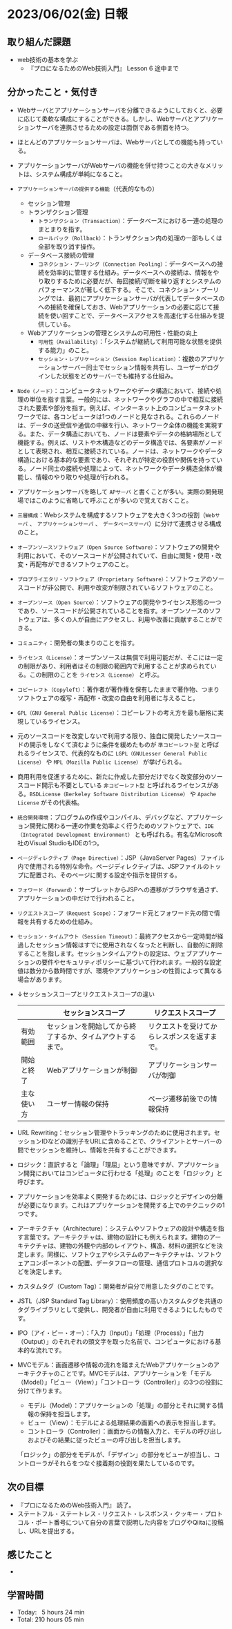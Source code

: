 # 2023/06/02(金) 日報
## 取り組んだ課題
- web技術の基本を学ぶ
  - 『プロになるためのWeb技術入門』 Lesson 6 途中まで

## 分かったこと・気付き
- Webサーバとアプリケーションサーバを分離できるようにしておくと、必要に応じて柔軟な構成にすることができる。しかし、Webサーバとアプリケーションサーバを連携させるための設定は面倒である側面を持つ。
- ほとんどのアプリケーションサーバは、Webサーバとしての機能も持っている。
- アプリケーションサーバがWebサーバの機能を併せ持つことの大きなメリットは、システム構成が単純になること。
- `アプリケーションサーバの提供する機能`（代表的なもの）
  - セッション管理
  - トランザクション管理
    - `トランザクション（Transaction）`：データベースにおける一連の処理のまとまりを指す。
    - `ロールバック（Rollback）`：トランザクション内の処理の一部もしくは全部を取り消す操作。
  - データベース接続の管理
    - `コネクション・プーリング（Connection Pooling）`：データベースへの接続を効率的に管理する仕組み。データベースへの接続は、情報をやり取りするために必要だが、毎回接続/切断を繰り返すとシステムのパフォーマンスが著しく低下する。そこで、コネクション・プーリングでは、最初にアプリケーションサーバが代表してデータベースのへの接続を確保しておき、Webアプリケーションの必要に応じて接続を使い回すことで、データベースアクセスを高速化する仕組みを提供している。
  - Webアプリケーションの管理とシステムの可用性・性能の向上
    - `可用性（Availability）`：「システムが継続して利用可能な状態を提供する能力」のこと。
    - `セッション・レプリケーション（Session Replication）`：複数のアプリケーションサーバー同士でセッション情報を共有し、ユーザーがログインした状態をどのサーバーでも維持する仕組み。
- `Node（ノード）`：コンピュータネットワークやデータ構造において、接続や処理の単位を指す言葉。一般的には、ネットワークやグラフの中で相互に接続された要素や部分を指す。例えば、インターネット上のコンピュータネットワークでは、各コンピュータは1つのノードと見なされる。これらのノードは、データの送受信や通信の中継を行い、ネットワーク全体の機能を実現する。また、データ構造においても、ノードは要素やデータの格納場所として機能する。例えば、リストや木構造などのデータ構造では、各要素がノードとして表現され、相互に接続されている。ノードは、ネットワークやデータ構造における基本的な要素であり、それぞれが特定の役割や関係を持っている。ノード同士の接続や処理によって、ネットワークやデータ構造全体が機能し、情報のやり取りや処理が行われる。
- アプリケーションサーバを略して `APサーバ` と書くことが多い。実際の開発現場ではこのように省略して呼ぶことが多いので覚えておくこと。
- `三層構成`：Webシステムを構成するソフトウェアを大きく3つの役割（`Webサーバ` 、 `アプリケーションサーバ` 、 `データベースサーバ`）に分けて連携させる構成のこと。
- `オープンソースソフトウェア（Open Source Software）`：ソフトウェアの開発や利用において、そのソースコードが公開されていて、自由に閲覧・使用・改変・再配布ができるソフトウェアのこと。
- `プロプライエタリ・ソフトウェア（Proprietary Software）`：ソフトウェアのソースコードが非公開で、利用や改変が制限されているソフトウェアのこと。
- `オープンソース（Open Source）`：ソフトウェアの開発やライセンス形態の一つであり、ソースコードが公開されていることを指す。オープンソースのソフトウェアは、多くの人が自由にアクセスし、利用や改善に貢献することができる。
- `コミュニティ`：開発者の集まりのことを指す。
- `ライセンス（License）`：オープンソースは無償で利用可能だが、そこには一定の制限があり、利用者はその制限の範囲内で利用することが求められている。この制限のことを `ライセンス（License）` と呼ぶ。
- `コピーレフト（Copyleft）`：著作者が著作権を保有したままで著作物、つまりソフトウェアの複写・再配布・改変の自由を利用者に与えること。
- `GPL（GNU General Public License）`：コピーレフトの考え方を最も厳格に実現しているライセンス。
- 元のソースコードを改変しないで利用する限り、独自に開発したソースコードの開示をしなくて済むように条件を緩めたものが `準コピーレフト型` と呼ばれるライセンスで、代表的なものに `LGPL（GNULesser General Public License）` や `MPL（Mozilla Public License）` が挙げられる。
- 商用利用を促進するために、新たに作成した部分だけでなく改変部分のソースコード開示も不要としている `非コピーレフト型` と呼ばれるライセンスがある。`BSDLicense（Berkeley Software Distribution License）` や `Apache License` がその代表格。
- `統合開発環境`：プログラムの作成やコンパイル、デバッグなど、アプリケーション開発に関わる一連の作業を効率よく行うためのソフトウェアで、`IDE（Integrated Development Environment）` とも呼ばれる。有名なMicrosoft社のVisual StudioもIDEの1つ。
- `ページディレクティブ（Page Directive）`：JSP（JavaServer Pages）ファイル内で使用される特別な命令。ページディレクティブは、JSPファイルのトップに配置され、そのページに関する設定や指示を提供する。
- `フォワード（Forward）`：サーブレットからJSPへの遷移がブラウザを通さず、アプリケーションの中だけで行われること。
- `リクエストスコープ（Request Scope）`：フォワード元とフォワード先の間で情報を共有するための仕組み。
- `セッション・タイムアウト（Session Timeout）`：最終アクセスから一定時間が経過したセッション情報はすでに使用されなくなったと判断し、自動的に削除することを指します。セッションタイムアウトの設定は、ウェブアプリケーションの要件やセキュリティポリシーに基づいて行われます。一般的な設定値は数分から数時間ですが、環境やアプリケーションの性質によって異なる場合があります。
- ↓セッションスコープとリクエストスコープの違い
    
    |  | セッションスコープ | リクエストスコープ |
    | --- | --- | --- |
    | 有効範囲 | セッションを開始してから終了するか、タイムアウトするまで。 | リクエストを受けてからレスポンスを返すまで。 |
    | 開始と終了 | Webアプリケーションが制御 | アプリケーションサーバが制御 |
    | 主な使い方 | ユーザー情報の保持 | ページ遷移前後での情報保持 |
    
    
- URL Rewriting：セッション管理やトラッキングのために使用されます。セッションIDなどの識別子をURLに含めることで、クライアントとサーバーの間でセッションを維持し、情報を共有することができます。
- ロジック：直訳すると「論理」「理屈」という意味ですが、アプリケーション開発においてはコンピュータに行わせる「処理」のことを「ロジック」と呼びます。
- アプリケーションを効率よく開発するためには、ロジックとデザインの分離が必要になります。これはアプリケーションを開発する上でのテクニックの1つです。
- アーキテクチャ（Architecture）：システムやソフトウェアの設計や構造を指す言葉です。アーキテクチャは、建物の設計にも例えられます。建物のアーキテクチャは、建物の外観や内部のレイアウト、構造、材料の選択などを決定します。同様に、ソフトウェアやシステムのアーキテクチャは、ソフトウェアコンポーネントの配置、データフローの管理、通信プロトコルの選択などを決定します。
- カスタムタグ（Custom Tag）：開発者が自分で用意したタグのことです。
- JSTL（JSP Standard Tag Library）：使用頻度の高いカスタムタグを共通のタグライブラリとして提供し、開発者が自由に利用できるようにしたものです。
- IPO（アイ・ピー・オー）：「入力（Input）」「処理（Process）」「出力（Output）」のそれぞれの頭文字を取った名前で、コンピュータにおける基本的な流れです。
- MVCモデル：画面遷移や情報の流れを踏まえたWebアプリケーションのアーキテクチャのことです。MVCモデルは、アプリケーションを「モデル（Model）」「ビュー（View）」「コントローラ（Controller）」の3つの役割に分けて作ります。
    - モデル（Model）：アプリケーションの「処理」の部分とそれに関する情報の保持を担当します。
    - ビュー（View）：モデルによる処理結果の画面への表示を担当します。
    - コントローラ（Controller）：画面からの情報入力と、モデルの呼び出しおよびその結果に従ったビューの呼び出しを担当します。
    
    「ロジック」の部分をモデルが、「デザイン」の部分をビューが担当し、コントローラがそれらをつなぐ接着剤の役割を果たしているのです。


## 次の目標
- 『プロになるためのWeb技術入門』 読了。
- ステートフル・ステートレス・リクエスト・レスポンス・クッキー・プロトコル・ポート番号について自分の言葉で説明した内容をブログやQiitaに投稿し、URLを提出する。

## 感じたこと
- 

## 学習時間
- Today:&nbsp;&nbsp; 5 hours 24 min
- Total: 210 hours 05 min
